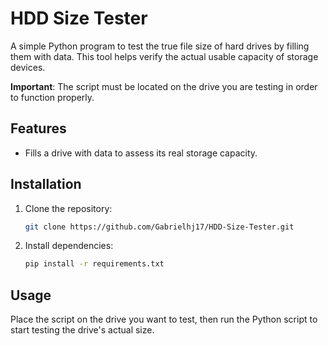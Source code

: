 # HDD Size Tester

A simple Python program to test the true file size of hard drives by filling them with data. This tool helps verify the actual usable capacity of storage devices.

**Important**: The script must be located on the drive you are testing in order to function properly.

## Features

- Fills a drive with data to assess its real storage capacity.

## Installation

1. Clone the repository:
    ```bash
    git clone https://github.com/Gabrielhj17/HDD-Size-Tester.git
    ```
2. Install dependencies:
    ```bash
    pip install -r requirements.txt
    ```

## Usage

Place the script on the drive you want to test, then run the Python script to start testing the drive's actual size.
